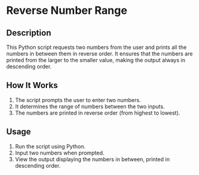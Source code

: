 # Reverse Number Range

## Description
This Python script requests two numbers from the user and prints all the numbers in between them in reverse order. It ensures that the numbers are printed from the larger to the smaller value, making the output always in descending order.

## How It Works
1. The script prompts the user to enter two numbers.
2. It determines the range of numbers between the two inputs.
3. The numbers are printed in reverse order (from highest to lowest).

## Usage
1. Run the script using Python.
2. Input two numbers when prompted.
3. View the output displaying the numbers in between, printed in descending order.



